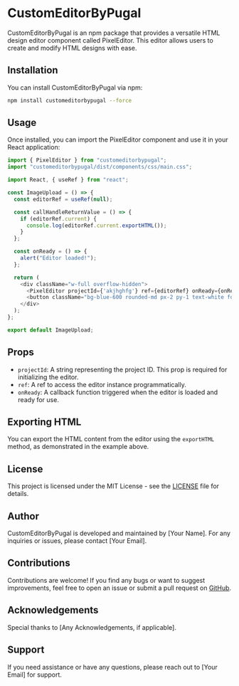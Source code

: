 # CustomEditorByPugal

CustomEditorByPugal is an npm package that provides a versatile HTML design editor component called PixelEditor. This editor allows users to create and modify HTML designs with ease.

## Installation

You can install CustomEditorByPugal via npm:

```bash
npm install customeditorbypugal --force
```

## Usage

Once installed, you can import the PixelEditor component and use it in your React application:

```javascript
import { PixelEditor } from "customeditorbypugal";
import "customeditorbypugal/dist/components/css/main.css";

import React, { useRef } from "react";

const ImageUpload = () => {
  const editorRef = useRef(null);

  const callHandleReturnValue = () => {
    if (editorRef.current) {
      console.log(editorRef.current.exportHTML());
    }
  };

  const onReady = () => {
    alert("Editor loaded!");
  };

  return (
    <div className="w-full overflow-hidden">
      <PixelEditor projectId={'akjhghfg'} ref={editorRef} onReady={onReady} />
      <button className="bg-blue-600 rounded-md px-2 py-1 text-white font-semibold italic m-10" onClick={callHandleReturnValue}>Export HTML</button>
    </div>
  );
};

export default ImageUpload;
```

## Props

- `projectId`: A string representing the project ID. This prop is required for initializing the editor.
- `ref`: A ref to access the editor instance programmatically.
- `onReady`: A callback function triggered when the editor is loaded and ready for use.

## Exporting HTML

You can export the HTML content from the editor using the `exportHTML` method, as demonstrated in the example above.

## License

This project is licensed under the MIT License - see the [LICENSE](LICENSE) file for details.

## Author

CustomEditorByPugal is developed and maintained by [Your Name]. For any inquiries or issues, please contact [Your Email].

## Contributions

Contributions are welcome! If you find any bugs or want to suggest improvements, feel free to open an issue or submit a pull request on [GitHub](https://github.com/yourusername/customeditorbypugal).

## Acknowledgements

Special thanks to [Any Acknowledgements, if applicable].

## Support

If you need assistance or have any questions, please reach out to [Your Email] for support.
